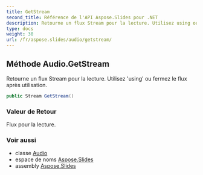 ```yaml
---
title: GetStream
second_title: Référence de l'API Aspose.Slides pour .NET
description: Retourne un flux Stream pour la lecture. Utilisez using ou fermez le flux après utilisation.
type: docs
weight: 30
url: /fr/aspose.slides/audio/getstream/
---
```


## Méthode Audio.GetStream

Retourne un flux Stream pour la lecture. Utilisez 'using' ou fermez le flux après utilisation.

```csharp
public Stream GetStream()
```

### Valeur de Retour

Flux pour la lecture.

### Voir aussi

* classe [Audio](../../audio)
* espace de noms [Aspose.Slides](../../audio)
* assembly [Aspose.Slides](../../../)

<!-- NE PAS ÉDITER : généré par xmldocmd pour Aspose.Slides.dll -->